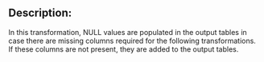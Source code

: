 ## Description:
In this transformation, NULL values are populated in the output tables in case there are missing columns required for the following transformations. If these columns are not present, they are added to the output tables.
